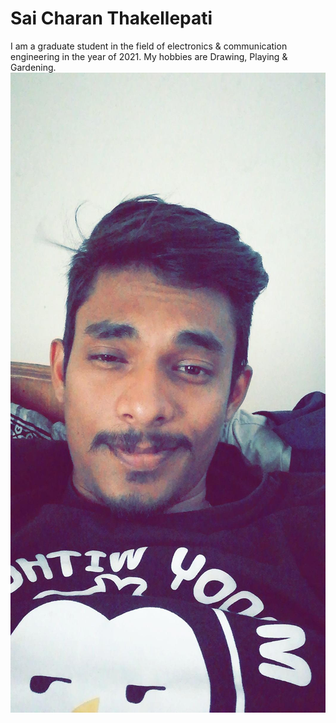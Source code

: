 # Sai Charan Thakellepati
I am a graduate student in the field of electronics & communication engineering in the year of 2021.
My hobbies are Drawing, Playing & Gardening.
![Myphoto](image.png)
